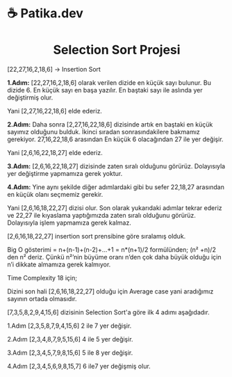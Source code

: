 # ☕ Patika.dev 


<h1 align="center">
  Selection Sort Projesi
</h1>


[22,27,16,2,18,6] -> Insertion Sort

**1.Adım:**
[22,27,16,2,18,6] olarak verilen dizide en küçük sayı bulunur. Bu dizide 6.
En küçük sayı en başa yazılır. En baştaki sayı ile aslında yer değiştirmiş olur.

Yani [2,27,16,22,18,6] elde ederiz.

**2.Adım:**
Daha sonra [2,27,16,22,18,6] dizisinde artık en baştaki en küçük sayımız olduğunu bulduk. İkinci sıradan sonrasındakilere bakmamız gerekiyor. 27,16,22,18,6 arasından
En küçük 6 olacağından 27 ile yer değişir. 

Yani [2,6,16,22,18,27] elde ederiz.

**3.Adım:**
[2,6,16,22,18,27] dizisinde zaten sıralı olduğunu görürüz. Dolayısıyla yer değiştirme yapmamıza gerek yoktur.

**4.Adım:**
Yine aynı şekilde diğer adımlardaki gibi bu sefer 22,18,27 arasından en küçük olanı seçmemiz gerekir.

 Yani [2,6,16,18,22,27] dizisi olur.
Son olarak yukarıdaki adımlar tekrar ederiz ve 22,27 ile kıyaslama yaptığımızda zaten sıralı olduğunu görürüz. Dolayısıyla işlem yapmamıza gerek kalmaz.


[2,6,16,18,22,27] insertion sort prensibine göre sıralamış olduk.

Big O gösterimi = n+(n-1)+(n-2)+…+1 = n*(n+1)/2 formülünden;
(n² +n)/2 den n² deriz. Çünkü n²’nin büyüme oranı n’den çok daha büyük olduğu için n’i dikkate almamıza gerek kalmıyor.

Time Complexity 18 için;

Dizini son hali [2,6,16,18,22,27] olduğu için Average case yani aradığımız sayının ortada olmasıdır.








[7,3,5,8,2,9,4,15,6] dizisinin Selection Sort'a göre ilk 4 adımı aşağıdadır.

1.Adım 
[2,3,5,8,7,9,4,15,6]  2 ile 7 yer değişir.

2.Adım 
[2,3,4,8,7,9,5,15,6] 4 ile 5 yer değişir.

3.Adım 
[2,3,4,5,7,9,8,15,6]  5 ile 8 yer değişir.

4.Adım
[2,3,4,5,6,9,8,15,7]  6 ile7 yer değişmiş olur.


